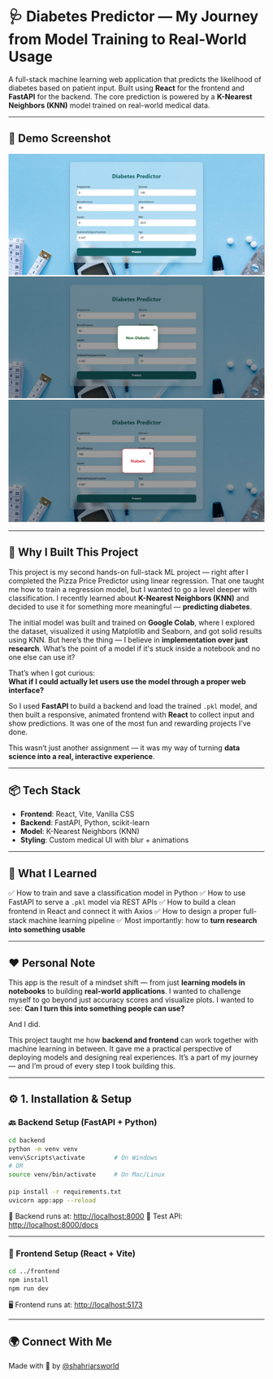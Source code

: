 
# 🩺 Diabetes Predictor — My Journey from Model Training to Real-World Usage

A full-stack machine learning web application that predicts the likelihood of diabetes based on patient input. Built using **React** for the frontend and **FastAPI** for the backend. The core prediction is powered by a **K-Nearest Neighbors (KNN)** model trained on real-world medical data.

---

## 📸 Demo Screenshot

![App Screenshot2](./screenshot1.png)
![App Screenshot2](./screenshot2.png)
![App Screenshot3](./screenshot3.png)

---

## 🧠 Why I Built This Project

This project is my second hands-on full-stack ML project — right after I completed the Pizza Price Predictor using linear regression. That one taught me how to train a regression model, but I wanted to go a level deeper with classification. I recently learned about **K-Nearest Neighbors (KNN)** and decided to use it for something more meaningful — **predicting diabetes**.

The initial model was built and trained on **Google Colab**, where I explored the dataset, visualized it using Matplotlib and Seaborn, and got solid results using KNN. But here’s the thing — I believe in **implementation over just research**. What’s the point of a model if it's stuck inside a notebook and no one else can use it?

That’s when I got curious:  
**What if I could actually let users use the model through a proper web interface?**

So I used **FastAPI** to build a backend and load the trained `.pkl` model, and then built a responsive, animated frontend with **React** to collect input and show predictions. It was one of the most fun and rewarding projects I’ve done.

This wasn’t just another assignment — it was my way of turning **data science into a real, interactive experience**.

---

## 📦 Tech Stack

* **Frontend**: React, Vite, Vanilla CSS
* **Backend**: FastAPI, Python, scikit-learn
* **Model**: K-Nearest Neighbors (KNN)
* **Styling**: Custom medical UI with blur + animations

---

## 🧠 What I Learned

✅ How to train and save a classification model in Python
✅ How to use FastAPI to serve a `.pkl` model via REST APIs
✅ How to build a clean frontend in React and connect it with Axios
✅ How to design a proper full-stack machine learning pipeline
✅ Most importantly: how to **turn research into something usable**

---

## ❤️ Personal Note

This app is the result of a mindset shift — from just **learning models in notebooks** to building **real-world applications**. I wanted to challenge myself to go beyond just accuracy scores and visualize plots. I wanted to see: **Can I turn this into something people can use?**

And I did.

This project taught me how **backend and frontend** can work together with machine learning in between. It gave me a practical perspective of deploying models and designing real experiences. It’s a part of my journey — and I’m proud of every step I took building this.

---

## ⚙️ 1. Installation & Setup

### 🔙 Backend Setup (FastAPI + Python)

```bash
cd backend
python -m venv venv
venv\Scripts\activate        # On Windows
# OR
source venv/bin/activate     # On Mac/Linux

pip install -r requirements.txt
uvicorn app:app --reload
````

🔗 Backend runs at: [http://localhost:8000](http://localhost:8000)
🧪 Test API: [http://localhost:8000/docs](http://localhost:8000/docs)

---

### 🎨 Frontend Setup (React + Vite)

```bash
cd ../frontend
npm install
npm run dev
```

🖥️ Frontend runs at: [http://localhost:5173](http://localhost:5173)

---

## 🌍 Connect With Me

Made with 💙 by [@shahriarsworld](https://github.com/shahriarsworld)


